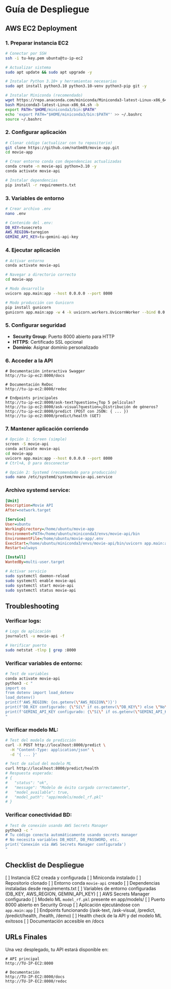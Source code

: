 
# Guía de Despliegue

## AWS EC2 Deployment

### 1. Preparar instancia EC2
```bash
# Conectar por SSH
ssh -i tu-key.pem ubuntu@tu-ip-ec2

# Actualizar sistema
sudo apt update && sudo apt upgrade -y

# Instalar Python 3.10+ y herramientas necesarias
sudo apt install python3.10 python3.10-venv python3-pip git -y

# Instalar Miniconda (recomendado)
wget https://repo.anaconda.com/miniconda/Miniconda3-latest-Linux-x86_64.sh
bash Miniconda3-latest-Linux-x86_64.sh -b
export PATH="$HOME/miniconda3/bin:$PATH"
echo 'export PATH="$HOME/miniconda3/bin:$PATH"' >> ~/.bashrc
source ~/.bashrc
```

### 2. Configurar aplicación
```bash
# Clonar código (actualizar con tu repositorio)
git clone https://github.com/natbm89/movie-app.git
cd movie-app

# Crear entorno conda con dependencias actualizadas
conda create -n movie-api python=3.10 -y
conda activate movie-api

# Instalar dependencias
pip install -r requirements.txt
```

### 3. Variables de entorno
```bash
# Crear archivo .env
nano .env

# Contenido del .env:
DB_KEY=tusecreto
AWS_REGION=turegion
GEMINI_API_KEY=tu-gemini-api-key
```

### 4. Ejecutar aplicación
```bash
# Activar entorno
conda activate movie-api

# Navegar a directorio correcto
cd movie-app

# Modo desarrollo
uvicorn app.main:app --host 0.0.0.0 --port 8000

# Modo producción con Gunicorn
pip install gunicorn
gunicorn app.main:app -w 4 -k uvicorn.workers.UvicornWorker --bind 0.0.0.0:8000 --daemon
```

### 5. Configurar seguridad
- **Security Group**: Puerto 8000 abierto para HTTP
- **HTTPS**: Certificado SSL opcional
- **Dominio**: Asignar dominio personalizado

### 6. Acceder a la API
```
# Documentación interactiva Swagger
http://tu-ip-ec2:8000/docs

# Documentación ReDoc
http://tu-ip-ec2:8000/redoc

# Endpoints principales
http://tu-ip-ec2:8000/ask-text?question=¿Top 5 películas?
http://tu-ip-ec2:8000/ask-visual?question=¿Distribución de géneros?
http://tu-ip-ec2:8000/predict (POST con JSON: { ... })
http://tu-ip-ec2:8000/predict/health (GET)
```

### 7. Mantener aplicación corriendo
```bash
# Opción 1: Screen (simple)
screen -S movie-api
conda activate movie-api
cd movie-app
uvicorn app.main:app --host 0.0.0.0 --port 8000
# Ctrl+A, D para desconectar

# Opción 2: Systemd (recomendado para producción)
sudo nano /etc/systemd/system/movie-api.service
```

### Archivo systemd service:
```ini
[Unit]
Description=Movie API
After=network.target

[Service]
User=ubuntu
WorkingDirectory=/home/ubuntu/movie-app
Environment=PATH=/home/ubuntu/miniconda3/envs/movie-api/bin
EnvironmentFile=/home/ubuntu/movie-app/.env
ExecStart=/home/ubuntu/miniconda3/envs/movie-api/bin/uvicorn app.main:app --host 0.0.0.0 --port 8000
Restart=always

[Install]
WantedBy=multi-user.target
```

```bash
# Activar servicio
sudo systemctl daemon-reload
sudo systemctl enable movie-api
sudo systemctl start movie-api
sudo systemctl status movie-api
```

## Troubleshooting

### Verificar logs:
```bash
# Logs de aplicación
journalctl -u movie-api -f

# Verificar puerto
sudo netstat -tlnp | grep :8000
```

### Verificar variables de entorno:
```bash
# Test de variables
conda activate movie-api
python3 -c "
import os
from dotenv import load_dotenv
load_dotenv()
print(f'AWS_REGION: {os.getenv(\"AWS_REGION\")}')
print(f'DB_KEY configurado: {\"Sí\" if os.getenv(\"DB_KEY\") else \"No\"}')
print(f'GEMINI_API_KEY configurado: {\"Sí\" if os.getenv(\"GEMINI_API_KEY\") else \"No\"}')
"
```

### Verificar modelo ML:
```bash
# Test del modelo de predicción
curl -X POST http://localhost:8000/predict \
  -H "Content-Type: application/json" \
  -d '{ ... }'

# Test de salud del modelo ML
curl http://localhost:8000/predict/health
# Respuesta esperada:
# {
#   "status": "ok",
#   "message": "Modelo de éxito cargado correctamente",
#   "model_available": true,
#   "model_path": "app/models/model_rf.pkl"
# }
```

### Verificar conectividad BD:
```bash
# Test de conexión usando AWS Secrets Manager
python3 -c "
# Tu código conecta automáticamente usando secrets manager
# No necesita variables DB_HOST, DB_PASSWORD, etc.
print('Conexión vía AWS Secrets Manager configurada')
"
```

## Checklist de Despliegue

 [ ] Instancia EC2 creada y configurada
 [ ] Miniconda instalado
 [ ] Repositorio clonado
 [ ] Entorno conda `movie-api` creado
 [ ] Dependencias instaladas desde requirements.txt
 [ ] Variables de entorno configuradas (DB_KEY, AWS_REGION, GEMINI_API_KEY)
 [ ] AWS Secrets Manager configurado
 [ ] Modelo ML `model_rf.pkl` presente en app/models/
 [ ] Puerto 8000 abierto en Security Group
 [ ] Aplicación ejecutándose con `app.main:app`
 [ ] Endpoints funcionando (/ask-text, /ask-visual, /predict, /predict/health, /health, /demo)
 [ ] Health check de la API y del modelo ML exitosos
 [ ] Documentación accesible en /docs

## URLs Finales

Una vez desplegado, tu API estará disponible en:
```
# API principal
http://TU-IP-EC2:8000

# Documentación
http://TU-IP-EC2:8000/docs
http://TU-IP-EC2:8000/redoc
```